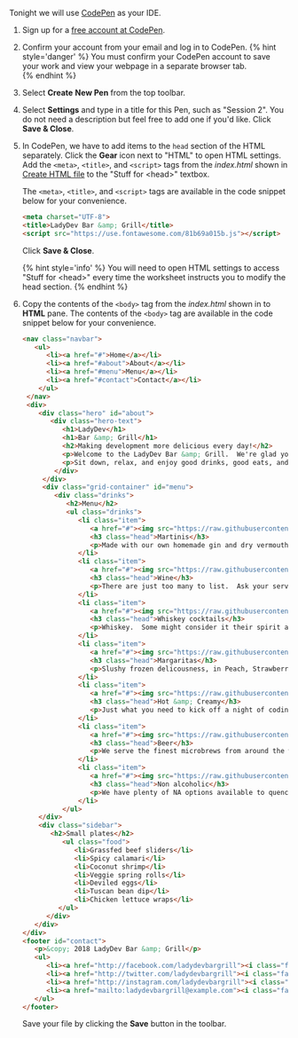 Tonight we will use [CodePen](https://codepen.io) as your IDE.

1. Sign up for a [free account at CodePen](https://codepen.io/accounts/signup/user/free).

1. Confirm your account from your email and log in to CodePen.
   {% hint style='danger' %}
You must confirm your CodePen account to save your work and view your webpage in a separate browser tab.  
   {% endhint %}

1. Select **Create** <i class="fa fa-long-arrow-right"></i> **New Pen** from the top toolbar.

1. Select **Settings** and type in a title for this Pen, such as "Session 2". You do not need a description but feel free to add one if you'd like. Click **Save & Close**.

1. In CodePen, we have to add items to the `head` section of the HTML separately. Click the **Gear** icon next to "HTML" to open HTML settings. Add the `<meta>`, `<title>`, and `<script>` tags from the _index.html_ shown in [Create HTML file](#html-file) to the "Stuff for &lt;head&gt;" textbox. 

   The `<meta>`, `<title>`, and `<script>` tags are available in the code snippet below for your convenience.
   ```html
   <meta charset="UTF-8">
   <title>LadyDev Bar &amp; Grill</title>
   <script src="https://use.fontawesome.com/81b69a015b.js"></script>
   ```

   Click **Save & Close**.

    {% hint style='info' %}
You will need to open HTML settings to access "Stuff for &lt;head&gt;" every time the worksheet instructs you to modify the head section.
    {% endhint %}

1. Copy the contents of the `<body>` tag from the _index.html_ shown in to **HTML** pane.
   The contents of the `<body>` tag are available in the code snippet below for your convenience.
   ```html
   <nav class="navbar">
      <ul>
         <li><a href="#">Home</a></li>
         <li><a href="#about">About</a></li>
         <li><a href="#menu">Menu</a></li>
         <li><a href="#contact">Contact</a></li>
       </ul>
    </nav>
    <div>
       <div class="hero" id="about">
          <div class="hero-text">
             <h1>LadyDev</h1>
             <h1>Bar &amp; Grill</h1>
             <h2>Making development more delicious every day!</h2>
             <p>Welcome to the LadyDev Bar &amp; Grill.  We're glad you're here!</p>
             <p>Sit down, relax, and enjoy good drinks, good eats, and good friends.</p>
           </div>
        </div>
        <div class="grid-container" id="menu">
           <div class="drinks">
              <h2>Menu</h2>
              <ul class="drinks">
                 <li class="item">
                    <a href="#"><img src="https://raw.githubusercontent.com/KansasCityWomeninTechnology/CSSCompilerPractice/master/images/martini.jpg" alt=""></a>
                    <h3 class="head">Martinis</h3>
                    <p>Made with our own homemade gin and dry vermouth.  Choose from The Classic, Lemondrop, or Chocolate.</p>
                 </li>
                 <li class="item">
                    <a href="#"><img src="https://raw.githubusercontent.com/KansasCityWomeninTechnology/CSSCompilerPractice/master/images/wine.jpg" alt=""></a>
                    <h3 class="head">Wine</h3>
                    <p>There are just too many to list.  Ask your server for a recommendation.</p>
                 </li>
                 <li class="item">
                    <a href="#"><img src="https://raw.githubusercontent.com/KansasCityWomeninTechnology/CSSCompilerPractice/master/images/whiskey-cocktails.jpg" alt=""></a>
                    <h3 class="head">Whiskey cocktails</h3>
                    <p>Whiskey.  Some might consider it their spirit animal.  Thank goodness it's not just for men anymore.</p>
                 </li>
                 <li class="item">
                    <a href="#"><img src="https://raw.githubusercontent.com/KansasCityWomeninTechnology/CSSCompilerPractice/master/images/margarita.jpg" alt=""></a>
                    <h3 class="head">Margaritas</h3>
                    <p>Slushy frozen delicousness, in Peach, Strawberry, or Mango.  Served with a rock-salted rim and lime.</p>
                 </li>
                 <li class="item">
                    <a href="#"><img src="https://raw.githubusercontent.com/KansasCityWomeninTechnology/CSSCompilerPractice/master/images/hot-cocktail.jpg" alt=""></a>
                    <h3 class="head">Hot &amp; Creamy</h3>
                    <p>Just what you need to kick off a night of coding.  We offer concoctions with coffee, Kahlua, Bailey's, and more.</p>
                 </li>
                 <li class="item">
                    <a href="#"><img src="https://raw.githubusercontent.com/KansasCityWomeninTechnology/CSSCompilerPractice/master/images/beer.jpg" alt=""></a>
                    <h3 class="head">Beer</h3>
                    <p>We serve the finest microbrews from around the world.  How about a Saison, IPA, or Stout?</p>
                 </li>
                 <li class="item">
                    <a href="#"><img src="https://raw.githubusercontent.com/KansasCityWomeninTechnology/CSSCompilerPractice/master/images/milk.jpg" alt=""></a>
                    <h3 class="head">Non alcoholic</h3>
                    <p>We have plenty of NA options available to quench your thirst, like lemonade, milk or soda.</p>
                 </li>
             </ul>
       </div>
       <div class="sidebar">
          <h2>Small plates</h2>
             <ul class="food">
                <li>Grassfed beef sliders</li>
                <li>Spicy calamari</li>
                <li>Coconut shrimp</li>
                <li>Veggie spring rolls</li>
                <li>Deviled eggs</li>
                <li>Tuscan bean dip</li>
                <li>Chicken lettuce wraps</li>
            </ul>
         </div>
      </div>
   </div>
   <footer id="contact">
      <p>&copy; 2018 LadyDev Bar &amp; Grill</p>
      <ul>
         <li><a href="http://facebook.com/ladydevbargrill"><i class="fa fa-facebook-official fa-lg"></i></a></li>
         <li><a href="http://twitter.com/ladydevbargrill"><i class="fa fa-twitter fa-lg"></i></a></li>
         <li><a href="http://instagram.com/ladydevbargrill"><i class="fa fa-instagram fa-lg"></i></a></li>
         <li><a href="mailto:ladydevbargrill@example.com"><i class="fa fa-envelope-open-o fa-lg"></i></a></li>
      </ul>
   </footer>
   ```
   Save your file by clicking the **Save** button in the toolbar.

